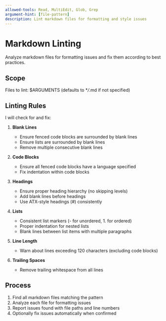 ```yaml
---
allowed-tools: Read, MultiEdit, Glob, Grep
argument-hint: [file-pattern]
description: Lint markdown files for formatting and style issues
---
```


# Markdown Linting

Analyze markdown files for formatting issues and fix them according to best
practices.

## Scope

Files to lint: $ARGUMENTS (defaults to \*_/_.md if not specified)

## Linting Rules

I will check for and fix:

1. **Blank Lines**
   - Ensure fenced code blocks are surrounded by blank lines
   - Ensure lists are surrounded by blank lines
   - Remove multiple consecutive blank lines

2. **Code Blocks**
   - Ensure all fenced code blocks have a language specified
   - Fix indentation within code blocks

3. **Headings**
   - Ensure proper heading hierarchy (no skipping levels)
   - Add blank lines before headings
   - Use ATX-style headings (#) consistently

4. **Lists**
   - Consistent list markers (- for unordered, 1. for ordered)
   - Proper indentation for nested lists
   - Blank lines between list items with multiple paragraphs

5. **Line Length**
   - Warn about lines exceeding 120 characters (excluding code blocks)

6. **Trailing Spaces**
   - Remove trailing whitespace from all lines

## Process

1. Find all markdown files matching the pattern
2. Analyze each file for formatting issues
3. Report issues found with file paths and line numbers
4. Optionally fix issues automatically when confirmed
